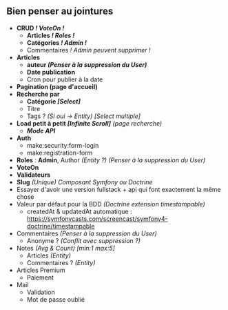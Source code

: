 ## Bien penser au jointures
- **CRUD *! VoteOn !***
    - **Articles *! Roles !***
    - **Catégories *! Admin !***
    - Commentaires *! Admin peuvent supprimer !*
- **Articles**
    - **auteur *(Penser à la suppression du User)***
    - **Date publication**
    - Cron pour publier à la date
- **Pagination (page d'accueil)**
- **Recherche par**
    - **Catégorie *[Select]***
    - Titre
    - Tags ? *(Si oui -> Entity)* *[Select multiple]*
- **Load petit à petit *[Infinite Scroll]*** *(page recherche)*
    - ***Mode API***
- **Auth**
    - make:security:form-login
    - make:registration-form
- **Roles** : **Admin**, Author *(Entity ?) (Penser à la suppression du User)*
- **VoteOn**
- **Validateurs**
- **Slug** *(Unique)* *Composant Symfony ou Doctrine*
- Essayer d'avoir une version fullstack + api qui font exactement la même chose
- Valeur par défaut pour la BDD *(Doctrine extension timestampable)*
    - createdAt & updatedAt automatique : https://symfonycasts.com/screencast/symfony4-doctrine/timestampable
- Commentaires *(Penser à la suppression du User)*
    - Anonyme ? *(Conflit avec suppression ?)*
- Notes *(Avg & Count) [min:1 max:5]* 
    - Articles *(Entity)*
    - Commentaires ? *(Entity)*
- Articles Premium
    - Paiement
- Mail
    - Validation
    - Mot de passe oublié